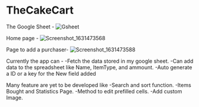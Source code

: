 # TheCakeCart
The Google Sheet - 
![Gsheet](https://user-images.githubusercontent.com/73649098/132999971-de27ac1f-0cf5-4668-8045-9560d7d38c88.PNG)

Home page -
![Screenshot_1631473568](https://user-images.githubusercontent.com/73649098/132999949-cbd798c8-2c29-4258-b347-34d2949e216e.png)

Page to add a purchaser-
![Screenshot_1631473588](https://user-images.githubusercontent.com/73649098/132999982-b644b5bf-6ff2-4867-9722-914e72d62e87.png)

Currently the app can - 
-Fetch the data stored in my google sheet.
-Can add data to the spreadsheet like Name, ItemType, and ammount.
-Auto generate a ID or a key for the New field added 

Many feature are yet to be developed like
-Search and sort function.
-Items Bought and Statistics Page.
-Method to edit prefilled cells. 
-Add custom Image.


